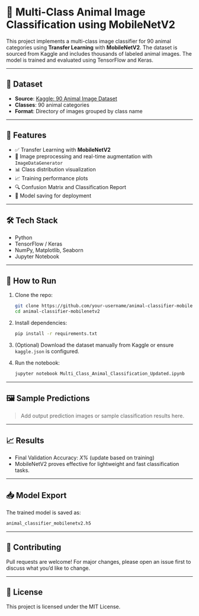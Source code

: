 # 🐾 Multi-Class Animal Image Classification using MobileNetV2
  
This project implements a multi-class image classifier for 90 animal categories using **Transfer Learning** with **MobileNetV2**. The dataset is sourced from Kaggle and includes thousands of labeled animal images. The model is trained and evaluated using TensorFlow and Keras.
 
---   
     
## 📂 Dataset   
  
- **Source**: [Kaggle: 90 Animal Image Dataset](https://www.kaggle.com/datasets/saurabhshahane/animal-image-dataset90)  
- **Classes**: 90 animal categories 
- **Format**: Directory of images grouped by class name    
  
--- 

## 📌 Features

- ✅ Transfer Learning with **MobileNetV2**
- 🧼 Image preprocessing and real-time augmentation with `ImageDataGenerator`
- 📊 Class distribution visualization
- 📈 Training performance plots
- 🔍 Confusion Matrix and Classification Report
- 💾 Model saving for deployment

---

## 🛠 Tech Stack

- Python
- TensorFlow / Keras
- NumPy, Matplotlib, Seaborn
- Jupyter Notebook

---

## 🚀 How to Run

1. Clone the repo:
   ```bash
   git clone https://github.com/your-username/animal-classifier-mobilenetv2.git
   cd animal-classifier-mobilenetv2
   ```

2. Install dependencies:
   ```bash
   pip install -r requirements.txt
   ```

3. (Optional) Download the dataset manually from Kaggle or ensure `kaggle.json` is configured.

4. Run the notebook:
   ```bash
   jupyter notebook Multi_Class_Animal_Classification_Updated.ipynb
   ```

---

## 🖼️ Sample Predictions

> Add output prediction images or sample classification results here.

---

## 📈 Results

- Final Validation Accuracy: _X%_ (update based on training)
- MobileNetV2 proves effective for lightweight and fast classification tasks.

---

## 📥 Model Export

The trained model is saved as:
```bash
animal_classifier_mobilenetv2.h5
```

---

## 🤝 Contributing

Pull requests are welcome! For major changes, please open an issue first to discuss what you’d like to change.

---

## 📄 License

This project is licensed under the MIT License.
